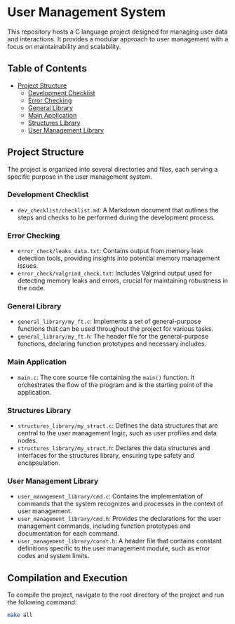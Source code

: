 
# User Management System

This repository hosts a C language project designed for managing user data and interactions. It provides a modular approach to user management with a focus on maintainability and scalability.

## Table of Contents

- [Project Structure](#project-structure)
  - [Development Checklist](#development-checklist)
  - [Error Checking](#error-checking)
  - [General Library](#general-library)
  - [Main Application](#main-application)
  - [Structures Library](#structures-library)
  - [User Management Library](#user-management-library)


## Project Structure

The project is organized into several directories and files, each serving a specific purpose in the user management system.

### Development Checklist

- `dev_checklist/checklist.md`: A Markdown document that outlines the steps and checks to be performed during the development process.

### Error Checking

- `error_check/leaks_data.txt`: Contains output from memory leak detection tools, providing insights into potential memory management issues.
- `error_check/valgrind_check.txt`: Includes Valgrind output used for detecting memory leaks and errors, crucial for maintaining robustness in the code.

### General Library

- `general_library/my_ft.c`: Implements a set of general-purpose functions that can be used throughout the project for various tasks.
- `general_library/my_ft.h`: The header file for the general-purpose functions, declaring function prototypes and necessary includes.

### Main Application

- `main.c`: The core source file containing the `main()` function. It orchestrates the flow of the program and is the starting point of the application.

### Structures Library

- `structures_library/my_struct.c`: Defines the data structures that are central to the user management logic, such as user profiles and data nodes.
- `structures_library/my_struct.h`: Declares the data structures and interfaces for the structures library, ensuring type safety and encapsulation.

### User Management Library

- `user_management_library/cmd.c`: Contains the implementation of commands that the system recognizes and processes in the context of user management.
- `user_management_library/cmd.h`: Provides the declarations for the user management commands, including function prototypes and documentation for each command.
- `user_management_library/const.h`: A header file that contains constant definitions specific to the user management module, such as error codes and system limits.

## Compilation and Execution

To compile the project, navigate to the root directory of the project and run the following command:

```bash
make all

